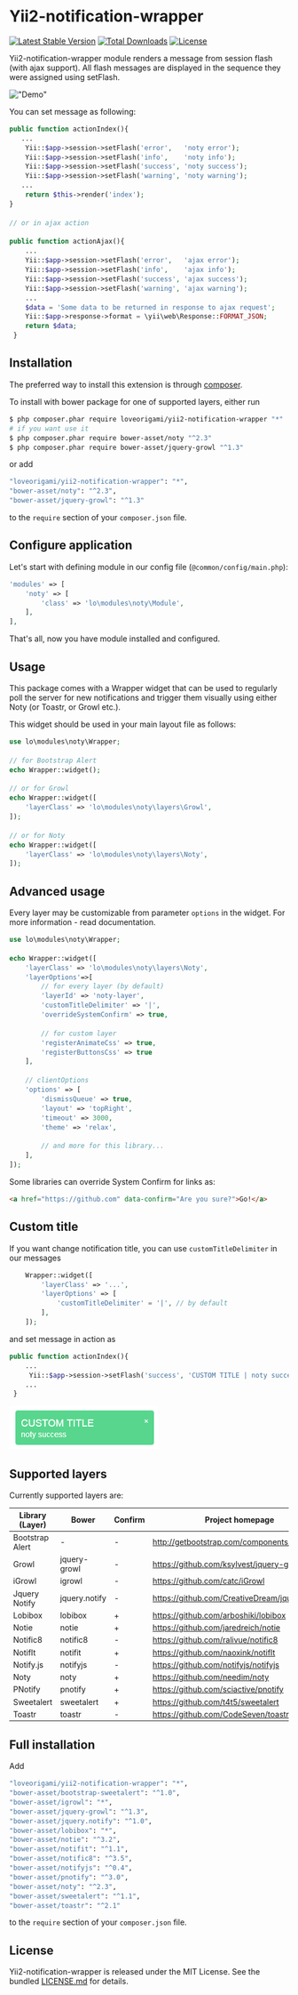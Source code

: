 # Yii2-notification-wrapper
[![Latest Stable Version](https://poser.pugx.org/loveorigami/yii2-notification-wrapper/v/stable)](https://packagist.org/packages/loveorigami/yii2-notification-wrapper) 
[![Total Downloads](https://poser.pugx.org/loveorigami/yii2-notification-wrapper/downloads)](https://packagist.org/packages/loveorigami/yii2-notification-wrapper)
[![License](https://poser.pugx.org/loveorigami/yii2-notification-wrapper/license)](https://packagist.org/packages/loveorigami/yii2-notification-wrapper)

Yii2-notification-wrapper module renders a message from session flash (with ajax support). All flash messages are displayed in the sequence they were assigned using setFlash.

!["Demo"](docs/img/noty-demo.jpg)

You can set message as following:

 ```php
public function actionIndex(){
    ...
     Yii::$app->session->setFlash('error',   'noty error');
     Yii::$app->session->setFlash('info',    'noty info');
     Yii::$app->session->setFlash('success', 'noty success');
     Yii::$app->session->setFlash('warning', 'noty warning');
    ...
     return $this->render('index');
 }

 // or in ajax action

 public function actionAjax(){
     ...
     Yii::$app->session->setFlash('error',   'ajax error');
     Yii::$app->session->setFlash('info',    'ajax info');
     Yii::$app->session->setFlash('success', 'ajax success');
     Yii::$app->session->setFlash('warning', 'ajax warning');
     ...
     $data = 'Some data to be returned in response to ajax request';
     Yii::$app->response->format = \yii\web\Response::FORMAT_JSON;
     return $data;
  }
 ```

Installation
------------
The preferred way to install this extension is through [composer](http://getcomposer.org/download/).

To install with bower package for one of supported layers, either run

```bash
$ php composer.phar require loveorigami/yii2-notification-wrapper "*"
# if you want use it
$ php composer.phar require bower-asset/noty "^2.3"
$ php composer.phar require bower-asset/jquery-growl "^1.3" 
```

or add

```bash
"loveorigami/yii2-notification-wrapper": "*",
"bower-asset/noty": "^2.3",
"bower-asset/jquery-growl": "^1.3"
```

to the ```require``` section of your `composer.json` file.


Configure application
---------------------
Let's start with defining module in our config file (`@common/config/main.php`):

```php
'modules' => [
    'noty' => [
        'class' => 'lo\modules\noty\Module',
    ],
],
```
That's all, now you have module installed and configured.

Usage
-----
This package comes with a Wrapper widget that can be used to regularly poll the server for new notifications and trigger them visually using either Noty (or Toastr, or Growl etc.).

This widget should be used in your main layout file as follows:

```php
use lo\modules\noty\Wrapper;

// for Bootstrap Alert
echo Wrapper::widget();

// or for Growl
echo Wrapper::widget([
    'layerClass' => 'lo\modules\noty\layers\Growl',
]);

// or for Noty
echo Wrapper::widget([
    'layerClass' => 'lo\modules\noty\layers\Noty',
]);
```


Advanced usage
--------------
Every layer may be customizable from parameter ```options``` in the widget.
For more information - read documentation.

```php
use lo\modules\noty\Wrapper;

echo Wrapper::widget([
    'layerClass' => 'lo\modules\noty\layers\Noty',
    'layerOptions'=>[
        // for every layer (by default)
        'layerId' => 'noty-layer',
        'customTitleDelimiter' => '|',
        'overrideSystemConfirm' => true,

        // for custom layer
        'registerAnimateCss' => true,
        'registerButtonsCss' => true
    ],

    // clientOptions
    'options' => [
        'dismissQueue' => true,
        'layout' => 'topRight',
        'timeout' => 3000,
        'theme' => 'relax',

        // and more for this library...
    ],
]);

```

Some libraries can override System Confirm for links as:

```html
<a href="https://github.com" data-confirm="Are you sure?">Go!</a>
```

Custom title
------------
If you want change notification title, you can use ```customTitleDelimiter``` in our messages

```php
    Wrapper::widget([
        'layerClass' => '...',
        'layerOptions' => [
            'customTitleDelimiter' = '|', // by default
        ],
    ]);
```

and set message in action as

```php
public function actionIndex(){
    ...
     Yii::$app->session->setFlash('success', 'CUSTOM TITLE | noty success');
    ...
 }
```
!["Custom Title"](docs/img/custom_title.png)


Supported layers
----------------
Currently supported layers are:

| Library (Layer) | Bower         | Confirm | Project homepage                                 | Docs                          |
| --------------- | ------------- | ------- | ------------------------------------------------ | ----------------------------- |
| Bootstrap Alert | -             |    -    | http://getbootstrap.com/components/#alerts       | [read](docs/Alert.md)         |
| Growl           | jquery-growl  |    -    | https://github.com/ksylvest/jquery-growl         | [read](docs/Growl.md)         |
| iGrowl          | igrowl        |    -    | https://github.com/catc/iGrowl                   | [read](docs/Igrowl.md)        |
| Jquery Notify   | jquery.notify |    -    | https://github.com/CreativeDream/jquery.notify   | [read](docs/JqueryNotify.md)  |
| Lobibox         | lobibox       |    +    | https://github.com/arboshiki/lobibox             | [read](docs/Lobibox.md)       |
| Notie           | notie         |    +    | https://github.com/jaredreich/notie              | [read](docs/Notie.md)         |
| Notific8        | notific8      |    -    | https://github.com/ralivue/notific8              | [read](docs/Notific8.md)      |
| NotifIt         | notifit       |    +    | https://github.com/naoxink/notifIt               | [read](docs/NotifIt.md)       |
| Notify.js       | notifyjs      |    -    | https://github.com/notifyjs/notifyjs             | [read](docs/Notifyjs.md)      |
| Noty            | noty          |    +    | https://github.com/needim/noty                   | [read](docs/Noty.md)          |
| PNotify         | pnotify       |    +    | https://github.com/sciactive/pnotify             | [read](docs/PNotify.md)       |
| Sweetalert      | sweetalert    |    +    | https://github.com/t4t5/sweetalert               | [read](docs/Sweetalert.md)    |
| Toastr          | toastr        |    -    | https://github.com/CodeSeven/toastr              | [read](docs/Toastr.md)        |


Full installation
--------
Add

```bash
"loveorigami/yii2-notification-wrapper": "*",
"bower-asset/bootstrap-sweetalert": "^1.0",
"bower-asset/igrowl": "*",
"bower-asset/jquery-growl": "^1.3",
"bower-asset/jquery.notify": "^1.0",
"bower-asset/lobibox": "*",
"bower-asset/notie": "^3.2",
"bower-asset/notifit": "^1.1",
"bower-asset/notific8": "^3.5",
"bower-asset/notifyjs": "^0.4",
"bower-asset/pnotify": "^3.0",
"bower-asset/noty": "^2.3",
"bower-asset/sweetalert": "^1.1",
"bower-asset/toastr": "^2.1"
```

to the ```require``` section of your `composer.json` file.

License
-------
Yii2-notification-wrapper is released under the MIT License. See the bundled [LICENSE.md](LICENSE.md)
for details.
